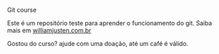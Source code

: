 Git course

Este é um repositório teste para aprender o funcionamento do git.
Saiba mais em [williamjusten.com.br](https://williamjusten.com.br)

Gostou do curso? ajude com uma doação, até um café é válido.